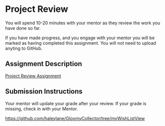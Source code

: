 # Project Review
You will spend 10-20 minutes with your mentor as they review the work you have done so far.

If you have made progress, and you engage with your mentor you will be marked as having completed this assignment. You will not need to upload anyting to GitHub.

## Assignment Description

[Project Review Assignment](https://education.launchcode.org/liftoff/modules/assignments/project-review)

## Submission Instructions
Your mentor will update your grade after your review. If your grade is missing, check in with your Mentor.

https://github.com/haleylane/GloomyCollector/tree/myWishListView
